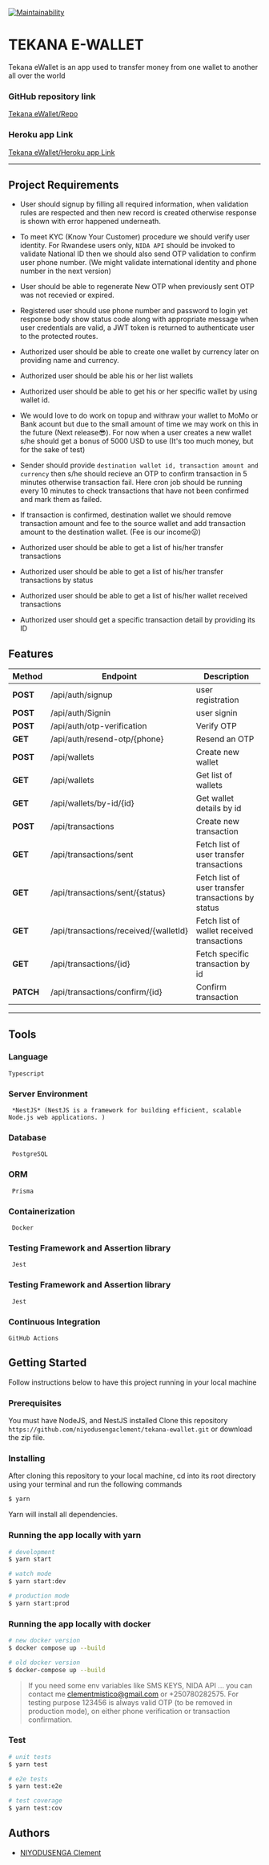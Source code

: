 [![Maintainability](https://api.codeclimate.com/v1/badges/0b8dcd3138fe86ea14ec/maintainability)](https://codeclimate.com/github/niyodusengaclement/tekana-ewallet/maintainability)
# TEKANA E-WALLET
Tekana eWallet is an app used to transfer money from one wallet to another all over the world
### GitHub repository link
[Tekana eWallet/Repo](https://github.com/niyodusengaclement/tekana-ewallet)

### Heroku app Link
[Tekana eWallet/Heroku app Link](http://tekana-ewallet.herokuapp.com/api-docs)

--------------------------------------------------------------------------

## Project Requirements
- User should signup by filling all required information, when validation rules are respected and then new record is created otherwise response is shown with error happened underneath.

- To meet KYC (Know Your Customer) procedure we should verify user identity. For Rwandese users only,  `NIDA API` should be invoked to validate National ID then we should also send OTP validation to confirm user phone number. (We might validate international identity and phone number in the next version)

- User should be able to regenerate New OTP when previously sent OTP was not recevied or expired.

- Registered user should use phone number and password to login yet response body show status code  along with appropriate message when user credentials are valid, a JWT token is returned to authenticate user to the protected routes.

- Authorized user should be able to create one wallet by currency later on providing name and currency.

- Authorized user should be able his or her list wallets 

- Authorized user should be able to get his or her specific wallet by using wallet id.
- We would love to do work on topup and withraw your wallet to MoMo or Bank acount but due to the small amount of time we may work on this in the future (Next release😎). For now when a user creates a new wallet s/he should get a bonus of 5000 USD to use (It's too much money, but for the sake of test) 

- Sender should provide  `destination wallet id, transaction amount and currency` then s/he should recieve an OTP to confirm transaction in 5 minutes otherwise transaction fail. Here cron job should be running every 10 minutes to check transactions that have not been confirmed and mark them as failed.
- If transaction is confirmed, destination wallet we should remove transaction amount and fee to the source wallet and add transaction amount to the destination wallet. (Fee is our income😛)

- Authorized user should be able to get a list of his/her transfer transactions
- Authorized user should be able to get a list of his/her transfer transactions by status
- Authorized user should be able to get a list of his/her wallet received transactions
- Authorized user should get a specific transaction detail by providing its ID


 ## Features 
|Method| Endpoint | Description |
| ------ | ------ |--|
| **POST**  | /api/auth/signup | user registration |
| **POST** |  /api/auth/Signin | user signin |
| **POST** |  /api/auth/otp-verification | Verify OTP |
| **GET**  | /api/auth/resend-otp/{phone} | Resend an OTP |
| **POST** |  /api/wallets | Create new wallet |
| **GET**  | /api/wallets | Get list of wallets |
| **GET**  | /api/wallets/by-id/{id} | Get wallet details by id |
| **POST** |  /api/transactions |  Create new transaction|
| **GET**  | /api/transactions/sent |  Fetch list of user transfer transactions |
| **GET**  | /api/transactions/sent/{status} |  Fetch list of user transfer transactions by status |
| **GET**  | /api/transactions/received/{walletId} |  Fetch list of wallet received transactions |
| **GET**  | /api/transactions/{id} |  Fetch specific transaction by id |
| **PATCH** |  /api/transactions/confirm/{id} |  Confirm transaction |

--------------------------------------------------------------------------
## Tools

### Language
```
Typescript
```
### Server Environment
```
 *NestJS* (NestJS is a framework for building efficient, scalable Node.js web applications. )
 ```
 ### Database
```
 PostgreSQL
```
 ### ORM
```
 Prisma
```
### Containerization
```
 Docker
```
### Testing Framework and Assertion library
```
 Jest
```
### Testing Framework and Assertion library
```
 Jest
```
### Continuous Integration
```
GitHub Actions
```
## Getting Started
Follow instructions below to have this project running in your local machine
### Prerequisites
You must have NodeJS, and NestJS installed
Clone this repository ```https://github.com/niyodusengaclement/tekana-ewallet.git``` or download the zip file.

### Installing
After cloning this repository to your local machine, cd into its root directory using your terminal and run the following commands

```bash
$ yarn
```

Yarn will install all dependencies.
### Running the app locally with yarn

```bash
# development
$ yarn start

# watch mode
$ yarn start:dev

# production mode
$ yarn start:prod
```
### Running the app locally with docker
```bash
# new docker version
$ docker compose up --build

# old docker version
$ docker-compose up --build
```


> If you need some env variables like SMS KEYS, NIDA API ... you can contact me clementmistico@gmail.com or +250780282575.
> For testing purpose 123456 is always valid OTP (to be removed in production mode), on either phone verification or transaction confirmation.


### Test

```bash
# unit tests
$ yarn test

# e2e tests
$ yarn test:e2e

# test coverage
$ yarn test:cov
```

## Authors

- [NIYODUSENGA Clement](https://github.com/niyodusengaclement)

